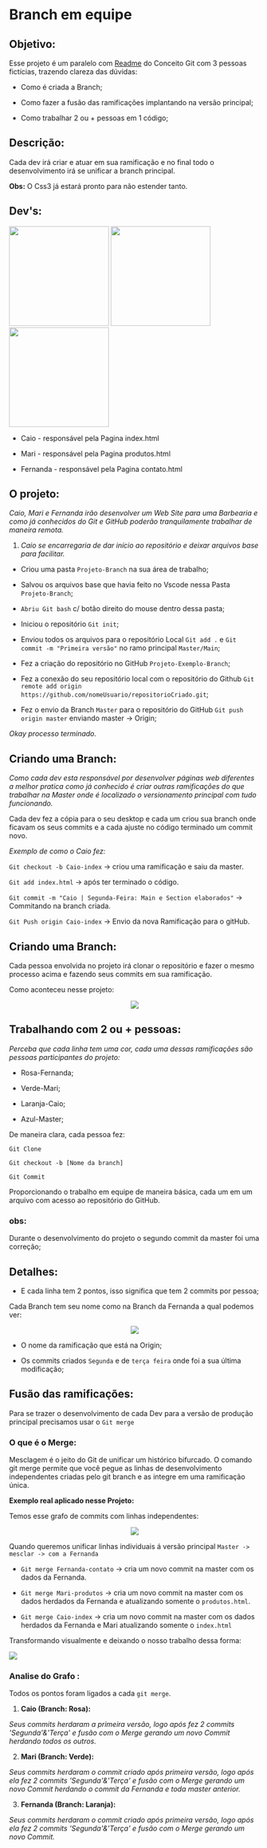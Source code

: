# Branch em equipe 

## Objetivo: 

Esse projeto é um paralelo com <a href="https://github.com/keelvinreis/conceitos-Git/blob/master/Readme.md">Readme</a> do Conceito Git com 3 pessoas fictícias, trazendo clareza das dúvidas: 

* Como é criada a Branch; 

*  Como fazer a fusão das ramificações implantando na versão principal; 

* Como trabalhar 2 ou + pessoas em 1 código; 

## Descrição: 

Cada dev irá criar e atuar em sua ramificação e no final todo o desenvolvimento irá se unificar a branch principal. 

**Obs:** O Css3 já estará pronto para não estender tanto. 

 ## Dev's: 

<img src="./Devs/Caio.png" width="200px">

<img src="./Devs/Mari.png" width="200px">

<img src="./Devs/Fernanda.png" width="200px"> 

 
* Caio - responsável pela Pagina index.html 

* Mari - responsável pela Pagina produtos.html 

* Fernanda - responsável pela Pagina contato.html 

## O projeto: 

 _Caio, Mari e Fernanda irão desenvolver um Web Site para uma Barbearia e como já conhecidos do Git e GitHub poderão tranquilamente trabalhar de maneira remota._ 

 1. *Caio se encarregaria de dar início ao repositório e deixar arquivos base para facilitar.* 

* Criou uma pasta `Projeto-Branch` na sua área de trabalho; 

* Salvou os arquivos base que havia feito no Vscode nessa Pasta `Projeto-Branch`; 

* `Abriu Git bash` c/ botão direito do mouse dentro dessa pasta; 

* Iniciou o repositório `Git init`; 

* Enviou todos os arquivos para o repositório Local `Git add .` e `Git commit -m "Primeira versão"` no ramo principal `Master/Main`; 

* Fez a criação do repositório no GitHub `Projeto-Exemplo-Branch`; 

* Fez a conexão do seu repositório local com o repositório do Github `Git remote add origin https://github.com/nomeUsuario/repositorioCriado.git`; 

* Fez o envio da Branch `Master` para o repositório do GitHub `Git push origin master` enviando master -> Origin;  

_Okay processo terminado._ 

## Criando uma Branch: 

_Como cada dev esta responsável por desenvolver páginas web diferentes a melhor pratica como já conhecido é criar outras ramificações do que trabalhar na Master onde é localizado o versionamento principal com tudo funcionando._ 

Cada dev fez a cópia para o seu desktop e cada um criou sua branch onde ficavam os seus commits e a cada ajuste no código terminado um commit novo. 

*Exemplo de como o Caio fez:* 

`Git checkout -b Caio-index` -> criou uma ramificação e saiu da master. 

`Git add index.html` -> após ter terminado o código. 

`Git commit -m "Caio | Segunda-Feira: Main e Section elaborados"` -> Commitando na branch criada. 

`Git Push origin Caio-index` -> Envio da nova Ramificação para o gitHub. 

## Criando uma Branch: 

Cada pessoa envolvida no projeto irá clonar o repositório e fazer o mesmo processo acima e fazendo seus commits em sua ramificação. 

Como aconteceu nesse projeto: 

<p align="center"> 

<img src="img/Branch01.png"> 

<p> 

## Trabalhando com 2 ou + pessoas: 

*Perceba que cada linha tem uma cor, cada uma dessas ramificações são pessoas participantes do projeto:* 

* Rosa-Fernanda; 

* Verde-Mari; 

* Laranja-Caio; 

* Azul-Master; 

De maneira clara, cada pessoa fez: 

 `Git Clone`  

`Git checkout -b [Nome da branch]` 

`Git Commit` 

Proporcionando o trabalho em equipe de maneira básica, cada um em um arquivo com acesso ao repositório do GitHub. 

### obs: 

Durante o desenvolvimento do projeto o segundo commit da master foi uma correção; 

## Detalhes: 

* E cada linha tem 2 pontos, isso significa que tem 2 commits por pessoa; 

Cada Branch tem seu nome como na Branch da Fernanda a qual podemos ver: 

<p align="center"> 

<img src="img/fernanda-branch02.png"> 

<p> 

* O nome da ramificação que está na Origin; 

* Os commits criados `Segunda` e de `terça feira` onde foi a sua última modificação; 

## Fusão das ramificações: 


Para se trazer o desenvolvimento de cada Dev para a versão de produção principal precisamos usar o `Git merge` 

### O que é o Merge: 

<p align="center"> 

Mesclagem é o jeito do Git de unificar um histórico bifurcado. O comando git merge permite que você pegue as linhas de desenvolvimento independentes criadas pelo git branch e as integre em uma ramificação única. 

<p> 

**Exemplo real aplicado nesse Projeto:** 

Temos esse grafo de commits com linhas independentes: 

<p align="center"> 

<img src="img/Branch01.png"> 

<p> 

Quando queremos unificar linhas individuais á versão principal `Master -> mesclar -> com a Fernanda` 

* `Git merge Fernanda-contato` -> cria um novo commit na master com os dados da Fernanda. 

* `Git merge Mari-produtos` -> cria um novo commit na master com os dados herdados da Fernanda e atualizando somente o `produtos.html`. 

* `Git merge Caio-index` -> cria um novo commit na master com os dados herdados da Fernanda e Mari atualizando somente o `index.html` 

Transformando visualmente e deixando o nosso trabalho dessa forma: 

<img src="img/git-merge.png"> 

### Analise do Grafo : 

Todos os pontos foram ligados a cada `git merge`. 

1. **Caio (Branch: Rosa):** 

 _Seus commits herdaram a primeira versão, logo após fez 2 commits 'Segunda'&'Terça' e fusão com o Merge gerando um novo Commit herdando todos os outros._ 

2. **Mari (Branch: Verde):** 

 _Seus commits herdaram o commit criado após primeira versão, logo após ela fez 2 commits 'Segunda'&'Terça' e fusão com o Merge gerando um novo Commit herdando o commit da Fernanda e toda master anterior._ 

3. **Fernanda (Branch: Laranja):** 

 _Seus commits herdaram o commit criado após primeira versão, logo após ela fez 2 commits 'Segunda'&'Terça' e fusão com o Merge gerando um novo Commit._ 